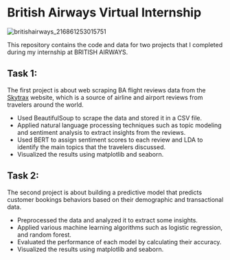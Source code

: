 # British Airways Virtual Internship

![britishairways_216861253015751](https://github.com/rhythmd18/British-Airways-Virtual-Internship/assets/109751995/5791fff7-f414-4500-972e-b69161d8889b)

This repository contains the code and data for two projects that I completed during my internship at BRITISH AIRWAYS.

## Task 1: 
The first project is about web scraping BA flight reviews data from the <a href='https://www.airlinequality.com/'>Skytrax</a> website, which is a source of airline and airport reviews from travelers around the world. 
* Used BeautifulSoup to scrape the data and stored it in a CSV file.
* Applied natural language processing techniques such as topic modeling and sentiment analysis to extract insights from the reviews.
* Used BERT to assign sentiment scores to each review and LDA to identify the main topics that the travelers discussed.
* Visualized the results using matplotlib and seaborn.

## Task 2:
The second project is about building a predictive model that predicts customer bookings behaviors based on their demographic and transactional data. 
* Preprocessed the data and analyzed it to extract some insights.
* Applied various machine learning algorithms such as logistic regression, and random forest.
* Evaluated the performance of each model by calculating their accuracy.
* Visualized the results using matplotlib and seaborn.
